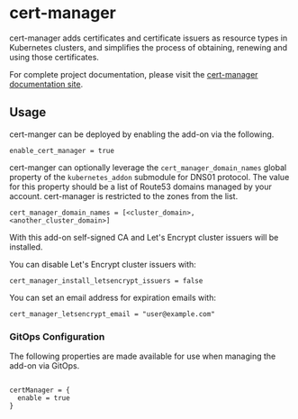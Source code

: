 # cert-manager

cert-manager adds certificates and certificate issuers as resource types in Kubernetes clusters, and simplifies the process of obtaining, renewing and using those certificates.

For complete project documentation, please visit the [cert-manager documentation site](https://cert-manager.io/docs/).

## Usage

cert-manger can be deployed by enabling the add-on via the following.

```hcl
enable_cert_manager = true
```

cert-manger can optionally leverage the `cert_manager_domain_names` global property of the `kubernetes_addon` submodule for DNS01 protocol. The value for this property should be a list of Route53 domains managed by your account. cert-manager is restricted to the zones from the list.

```
cert_manager_domain_names = [<cluster_domain>, <another_cluster_domain>]
```

With this add-on self-signed CA and Let's Encrypt cluster issuers will be installed.

You can disable Let's Encrypt cluster issuers with:

```
cert_manager_install_letsencrypt_issuers = false
```

You can set an email address for expiration emails with:

```
cert_manager_letsencrypt_email = "user@example.com"
```

### GitOps Configuration

The following properties are made available for use when managing the add-on via GitOps.

```

certManager = {
  enable = true
}
```
